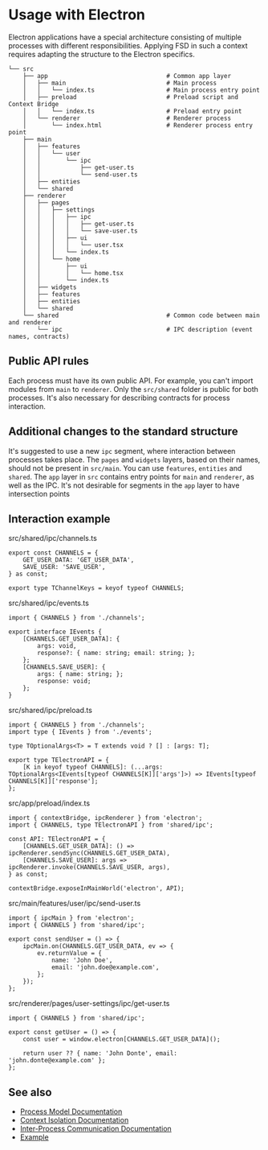 # Usage with Electron

Electron applications have a special architecture consisting of multiple processes with different responsibilities. Applying FSD in such a context requires adapting the structure to the Electron specifics.

```
└── src
    ├── app                                 # Common app layer
    │   ├── main                            # Main process
    │   │   └── index.ts                    # Main process entry point
    │   ├── preload                         # Preload script and Context Bridge
    │   │   └── index.ts                    # Preload entry point
    │   └── renderer                        # Renderer process
    │       └── index.html                  # Renderer process entry point
    ├── main
    │   ├── features
    │   │   └── user
    │   │       └── ipc
    │   │           ├── get-user.ts
    │   │           └── send-user.ts
    │   ├── entities
    │   └── shared
    ├── renderer
    │   ├── pages
    │   │   ├── settings
    │   │   │   ├── ipc
    │   │   │   │   ├── get-user.ts
    │   │   │   │   └── save-user.ts
    │   │   │   ├── ui
    │   │   │   │   └── user.tsx
    │   │   │   └── index.ts
    │   │   └── home
    │   │       ├── ui
    │   │       │   └── home.tsx
    │   │       └── index.ts
    │   ├── widgets
    │   ├── features
    │   ├── entities
    │   └── shared
    └── shared                              # Common code between main and renderer
        └── ipc                             # IPC description (event names, contracts)
```

## Public API rules[​](#public-api-rules "この見出しへの直接リンク")

Each process must have its own public API. For example, you can't import modules from `main` to `renderer`. Only the `src/shared` folder is public for both processes. It's also necessary for describing contracts for process interaction.

## Additional changes to the standard structure[​](#additional-changes-to-the-standard-structure "この見出しへの直接リンク")

It's suggested to use a new `ipc` segment, where interaction between processes takes place. The `pages` and `widgets` layers, based on their names, should not be present in `src/main`. You can use `features`, `entities` and `shared`. The `app` layer in `src` contains entry points for `main` and `renderer`, as well as the IPC. It's not desirable for segments in the `app` layer to have intersection points

## Interaction example[​](#interaction-example "この見出しへの直接リンク")

src/shared/ipc/channels.ts

```
export const CHANNELS = {
    GET_USER_DATA: 'GET_USER_DATA',
    SAVE_USER: 'SAVE_USER',
} as const;

export type TChannelKeys = keyof typeof CHANNELS;
```

src/shared/ipc/events.ts

```
import { CHANNELS } from './channels';

export interface IEvents {
    [CHANNELS.GET_USER_DATA]: {
        args: void,
        response?: { name: string; email: string; };
    };
    [CHANNELS.SAVE_USER]: {
        args: { name: string; };
        response: void;
    };
}
```

src/shared/ipc/preload.ts

```
import { CHANNELS } from './channels';
import type { IEvents } from './events';

type TOptionalArgs<T> = T extends void ? [] : [args: T];

export type TElectronAPI = {
    [K in keyof typeof CHANNELS]: (...args: TOptionalArgs<IEvents[typeof CHANNELS[K]]['args']>) => IEvents[typeof CHANNELS[K]]['response'];
};
```

src/app/preload/index.ts

```
import { contextBridge, ipcRenderer } from 'electron';
import { CHANNELS, type TElectronAPI } from 'shared/ipc';

const API: TElectronAPI = {
    [CHANNELS.GET_USER_DATA]: () => ipcRenderer.sendSync(CHANNELS.GET_USER_DATA),
    [CHANNELS.SAVE_USER]: args => ipcRenderer.invoke(CHANNELS.SAVE_USER, args),
} as const;

contextBridge.exposeInMainWorld('electron', API);
```

src/main/features/user/ipc/send-user.ts

```
import { ipcMain } from 'electron';
import { CHANNELS } from 'shared/ipc';

export const sendUser = () => {
    ipcMain.on(CHANNELS.GET_USER_DATA, ev => {
        ev.returnValue = {
            name: 'John Doe',
            email: 'john.doe@example.com',
        };
    });
};
```

src/renderer/pages/user-settings/ipc/get-user.ts

```
import { CHANNELS } from 'shared/ipc';

export const getUser = () => {
    const user = window.electron[CHANNELS.GET_USER_DATA]();

    return user ?? { name: 'John Donte', email: 'john.donte@example.com' };
};
```

## See also[​](#see-also "この見出しへの直接リンク")

* [Process Model Documentation](https://www.electronjs.org/docs/latest/tutorial/process-model)
* [Context Isolation Documentation](https://www.electronjs.org/docs/latest/tutorial/context-isolation)
* [Inter-Process Communication Documentation](https://www.electronjs.org/docs/latest/tutorial/ipc)
* [Example](https://github.com/feature-sliced/examples/tree/master/examples/electron)
